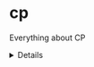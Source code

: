 # cp
Everything about CP



<details>
    <summary>Details</summary>
    Something small enough to escape casual notice.
</details>

